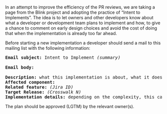 In an attempt to improve the efficiency of the PR reviews, we are taking a page from the Blink project and adopting the practice of “Intent to Implements”. The idea is to let owners and other developers know about what a developer or development team plans to implement and how, to give a chance to comment on early design choices and avoid the cost of doing that when the implementation is already too far ahead.

Before starting a new implementation a developer should send a mail to this mailing list with the following information:

<pre>
<strong>Email subject:</strong> Intent to Implement <em>(summary)</em>

<strong>Email body:</strong>

<strong>Description:</strong> what this implementation is about, what it does, why it's needed  
<strong>Affected component:</strong>  
<strong>Related feature:</strong> <em>(Jira ID)</em>
<strong>Target Release:</strong> <em>(Crosswalk N)</em>
<strong>Implementation details:</strong> depending on the complexity, this can be a short walkthrough in the email body, one-liner for simple implementations, link to Google Docs design if present (but not required - we prefer that the discussion is started before extensive design is done)
</pre>

The plan should be approved (LGTM) by the relevant owner(s).
